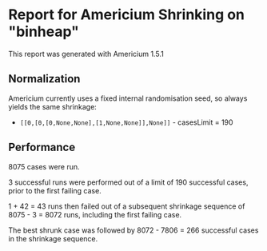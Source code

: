 # Report for Americium Shrinking on "binheap"

This report was generated with Americium 1.5.1

## Normalization

Americium currently uses a fixed internal randomisation seed, so always yields the same shrinkage:

* ``[[0,[0,[0,None,None],[1,None,None]],None]]`` - casesLimit = 190


## Performance

8075 cases were run.

3 successful runs were performed out of a limit of 190 successful cases, prior to the first failing case.

1 + 42 = 43 runs then failed out of a subsequent shrinkage sequence of 8075 - 3 = 8072 runs, including the first failing case.

The best shrunk case was followed by 8072 - 7806 = 266 successful cases in the shrinkage sequence.
